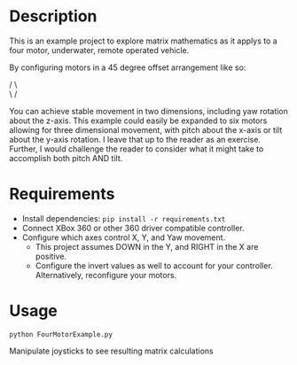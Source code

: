 # Description
This is an example project to explore matrix mathematics as it applys to a four motor, underwater, remote operated vehicle.

By configuring motors in a 45 degree offset arrangement like so:

/ \  
\ /

You can achieve stable movement in two dimensions, including yaw rotation about the z-axis.
This example could easily be expanded to six motors allowing for three dimensional movement, with pitch about the x-axis or tilt about the y-axis rotation.
I leave that up to the reader as an exercise.
Further, I would challenge the reader to consider what it might take to accomplish both pitch AND tilt.

# Requirements
* Install dependencies: `pip install -r requirements.txt`
* Connect XBox 360 or other 360 driver compatible controller.
* Configure which axes control X, Y, and Yaw movement.
  * This project assumes DOWN in the Y, and RIGHT in the X are positive.
  * Configure the invert values as well to account for your controller. Alternatively, reconfigure your motors.

# Usage
`python FourMotorExample.py`

Manipulate joysticks to see resulting matrix calculations
